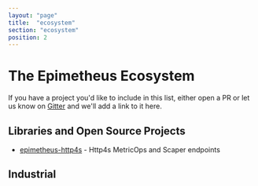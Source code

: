 ```yaml
---
layout: "page"
title:  "ecosystem"
section: "ecosystem"
position: 2
---
```


# The Epimetheus Ecosystem

If you have a project you'd like to include in this list, either open a PR or let us know on [Gitter](https://gitter.im/ChristopherDavenport/epimetheus) and we'll add a link to it here.

## Libraries and Open Source Projects

- [epimetheus-http4s](https://github.com/ChristopherDavenport/epimetheus-http4s) - Http4s MetricOps and Scaper endpoints

## Industrial